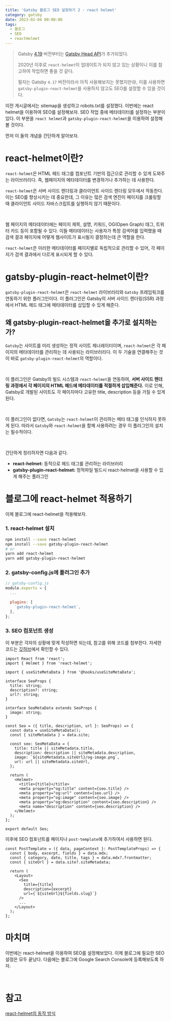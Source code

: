 ```yaml
---
title: 'Gatsby 블로그 SEO 설정하기 2 - react helmet'
category: gatsby
date: 2023-02-04 00:00:00
tags:
  - 블로그
  - SEO
  - reactHelmet
---
```


<blockquote variant="warn">

Gatsby [4.19](https://www.gatsbyjs.com/docs/reference/release-notes/v4.19/) 버전부터는 [Gatsby Head API](https://www.gatsbyjs.com/docs/reference/built-in-components/gatsby-head/)가 추가되었다.

2020년 이후로 `react-helmet`이 업데이트가 되지 않고 있는 상황이니 이를 참고하여 작업하면 좋을 것 같다.

필자는 Gatsby `4.17` 버전이라서 아직 사용해보지는 못했지만😢, 이를 사용하면 `gatsby-plugin-react-helmet`을 사용하지 않고도 SEO를 설정할 수 있을 것이다.

</blockquote>

이전 게시글에서는 sitemap을 생성하고 robots.txt를 설정했다. 이번에는 react helmet을 이용하여 SEO를 설정해보자. SEO 작업 중에 메타데이터를 설정하는 부분이 있다. 이 부분을 `react helmet`과 `gatsby-plugin-react-helmet`을 이용하여 설정해볼 것이다.

먼저 이 둘의 개념을 간단하게 알아보자.

# react-helmet이란?

`react-helmet`은 HTML 헤드 태그를 컴포넌트 기반의 접근으로 관리할 수 있게 도와주는 라이브러리다. 즉, 웹페이지의 메타데이터를 변경하거나 추가하는 데 사용한다.

`react-helmet`은 서버 사이드 렌더링과 클라이언트 사이드 렌더링 모두에서 작동한다. 이는 SEO를 향상시키는 데 중요한데, 그 이유는 많은 검색 엔진이 페이지를 크롤링할 때 클라이언트 사이드 자바스크립트를 실행하지 않기 때문이다.

<br/>

웹 페이지의 메타데이터에는 페이지 제목, 설명, 키워드, OG(Open Graph) 태그, 트위터 카드 등이 포함될 수 있다. 이들 메타데이터는 사용자가 특정 검색어를 입력했을 때 검색 결과 페이지에 어떻게 웹사이트가 표시될지 결정하는데 큰 역할을 한다.

`react-helmet`은 이러한 메타데이터를 페이지별로 독립적으로 관리할 수 있어, 각 페이지가 검색 결과에서 다르게 표시되게 할 수 있다.

# gatsby-plugin-react-helmet이란?

`gatsby-plugin-react-helmet`은 `react-helmet` 라이브러리와 `Gatsby` 프레임워크를 연동하기 위한 플러그인이다. 이 플러그인은 Gatsby의 서버 사이드 렌더링(SSR) 과정에서 HTML 헤드 태그에 메타데이터를 삽입할 수 있게 해준다.

## 왜 gatsby-plugin-react-helmet을 추가로 설치하는가?

`Gatsby`는 사이트를 미리 생성하는 정적 사이트 제너레이터이며, `react-helmet`은 각 페이지의 메타데이터를 관리하는 데 사용되는 라이브러리다. 이 두 기술을 연결해주는 것이 바로 `gatsby-plugin-react-helmet`의 역할이다.

<br/>

이 플러그인은 Gatsby의 빌드 시스템과 `react-helmet`을 연동하여, **서버 사이드 렌더링 과정에서 각 페이지의 HTML 헤드에 메타데이터를 적절하게 삽입해준다.** 이로 인해, Gatsby로 개발된 사이트도 각 페이지마다 고유한 title, description 등을 가질 수 있게 된다.

<br/>

이 플러그인이 없다면, `Gatsby`는 `react-helmet`이 관리하는 메타 태그를 인식하지 못하게 된다. 따라서 `Gatsby`와 `react-helmet`을 함께 사용하려는 경우 이 플러그인의 설치는 필수적이다.

<br/>

간단하게 정리하자면 다음과 같다.

- **react-helmet:** 동적으로 헤드 태그를 관리하는 라이브러리
- **gatsby-plugin-react-helmet:** 정적파일 빌드시 react-helmet을 사용할 수 있게 해주는 플러그인

# 블로그에 react-helmet 적용하기

이제 블로그에 react-helmet을 적용해보자.

### 1. react-helmet 설치

```bash
npm install --save react-helmet
npm install --save gatsby-plugin-react-helmet
# or
yarn add react-helmet
yarn add gatsby-plugin-react-helmet
```

### 2. gatsby-config.js에 플러그인 추가

```js
// gatsby-config.js
module.exports = {
  ...

  plugins: [
    `gatsby-plugin-react-helmet`,
  ],
};
```

### 3. SEO 컴포넌트 생성

이 부분은 각자의 상황에 맞게 작성하면 되는데, 참고를 위해 코드를 첨부한다. 자세한 코드는 [깃허브](https://github.com/CH4MD0M/ch4md0m.blog)에서 확인할 수 있다.

```tsx
import React from 'react';
import { Helmet } from 'react-helmet';

import { useSiteMetaData } from '@hooks/useSiteMetaData';

interface SeoProps {
  title: string;
  description?: string;
  url?: string;
}

interface SeoMetaData extends SeoProps {
  image: string;
}

const Seo = ({ title, description, url }: SeoProps) => {
  const data = useSiteMetaData();
  const { siteMetadata } = data.site;

  const seo: SeoMetaData = {
    title: title || siteMetadata.title,
    description: description || siteMetadata.description,
    image: `${siteMetadata.siteUrl}/og-image.png`,
    url: url || siteMetadata.siteUrl,
  };

  return (
    <Helmet>
      <title>{title}</title>
      <meta property="og:title" content={seo.title} />
      <meta property="og:url" content={seo.url} />
      <meta property="og:image" content={seo.image} />
      <meta property="og:description" content={seo.description} />
      <meta name="description" content={seo.description} />
    </Helmet>
  );
};

export default Seo;
```

이후에 SEO 컴포넌트를 페이지나 `post-template`에 추가하여서 사용하면 된다.

```tsx
const PostTemplate = ({ data, pageContext }: PostTemplateProps) => {
  const { body, excerpt, fields } = data.mdx;
  const { category, date, title, tags } = data.mdx?.frontmatter;
  const { siteUrl } = data.site?.siteMetadata;

  return (
    <Layout>
      <Seo
        title={title}
        description={excerpt}
        url={`${siteUrl}${fields.slug}`}
      />
      ...
    </Layout>
  );
};
```

# 마치며

이번에는 react-helmet을 이용하여 SEO를 설정해보았다. 이제 블로그에 필요한 SEO 설정은 모두 끝났다. 다음에는 블로그에 Google Search Console에 등록해보도록 하자.

<br />

# 참고

[react-helmet의 동작 방식](https://jeonghwan-kim.github.io/dev/2020/08/15/react-helmet.html)
